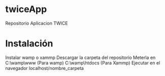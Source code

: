 # twiceApp
Repositorio Aplicacion TWICE

# Instalación
Instalar wamp o xammp
Descargar la carpeta del repositorio
Meterla en C:\wamp\www (Para wamp) C:\wamp\htdocs (Para Xammp)
Ejecutar en el navegador localhost/nombre_carpeta

